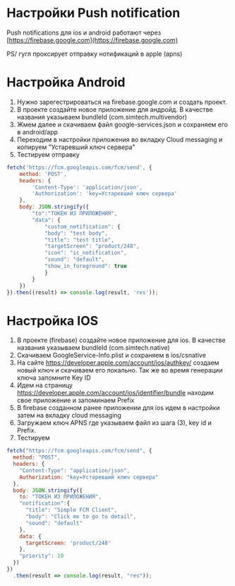 # Настройки Push notification

Push notifications для ios и android работают через [https://firebase.google.com](https://firebase.google.com) 

PS/ гугл проксирует отправку нотификаций в apple (apns)

# Настройка Android
1. Нужно зарегестрироваться на firebase.google.com и создать проект.
2. В проекте создайте новое приложение для андройд. В качестве названия указываем bundleId (com.simtech.multivendor)
3. Жмем далее и скачиваем файл google-services.json и сохраняем его в android/app
4. Переходим в настройки приложения во вкладку Cloud messaging и копируем "Устаревший ключ сервера"
5. Тестируем отправку
```js
fetch('https://fcm.googleapis.com/fcm/send', {
    method: 'POST',
    headers: {
        'Content-Type': 'application/json',
        'Authorization': 'key=Устаревший ключ сервера'
    },
    body: JSON.stringify({
        "to":"ТОКЕН ИЗ ПРИЛОЖЕНИЯ",
        "data": {
            "custom_notification": {
            "body": "test body",
            "title": "test title",
            "targetScreen": "product/248",
            "icon": "ic_notification",
            "sound": "default",
            "show_in_foreground": true
            }
        }
    })
}).then((result) => console.log(result, 'res'));
```

# Настройка IOS
1. В проекте (firebase) создайте новое приложение для ios. В качестве названия указываем bundleId (com.simtech.native)
2. Скачиваем GoogleService-Info.plist и сохраняем в ios/csnative
3. На сайте https://developer.apple.com/account/ios/authkey/ создаем новый ключ и скачиваем его локально. Так же во время генерации ключа запомните Key ID
4. Идем на страницу https://developer.apple.com/account/ios/identifier/bundle находим свое приложение и запоминаем Prefix
5. В firebase созданном ранее приложении для ios идем в настройки затем на вкладку cloud messaging
6. Загружаем ключ APNS где указываем файл из шага (3), key id и Prefix.
7. Тестируем 

```js
fetch("https://fcm.googleapis.com/fcm/send", {
  method: "POST",
  headers: {
    "Content-Type": "application/json",
    Authorization: "key=Устаревший ключ сервера"
  },
  body: JSON.stringify({
    to: "ТОКЕН ИЗ ПРИЛОЖЕНИЯ",
    "notification":{
      "title": "Simple FCM Client",
      "body": "Click me to go to detail",
      "sound": "default"
    },
    data: {
      targetScreen: 'product/248'
    },
    "priority": 10
  })
})
  .then(result => console.log(result, "res"));
```